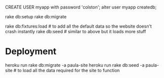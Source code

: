 

CREATE USER myapp with password 'colston';
alter user myapp createdb;

rake db:setup
rake db:migrate

rake db:fixtures:load # to add all the default data so the website doesn't crash instantly
rake db:seed # similar to above but it loads more stuff


# Deployment

heroku run rake db:migrate -a paula-site
heroku run rake db:seed -a paula-site # to load all the data required for the site to function